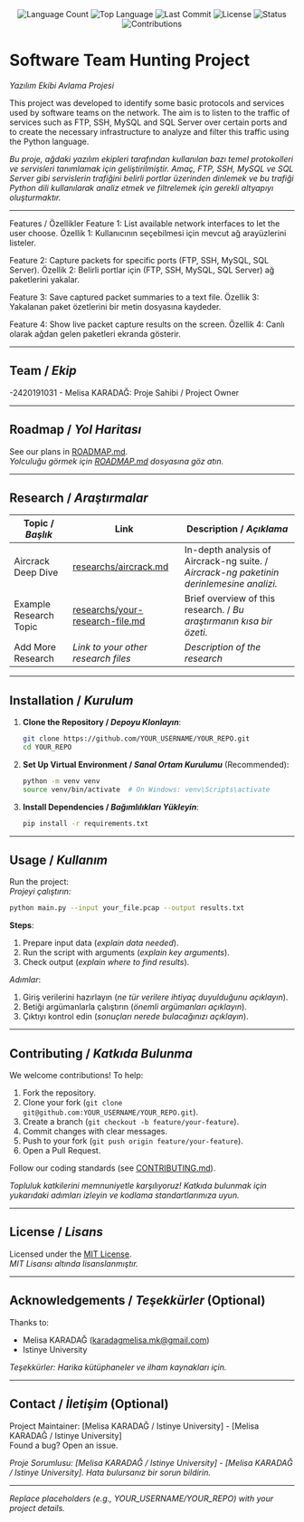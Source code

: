 <div align="center">
  <img src="https://img.shields.io/github/languages/count/melisakaradagg/yazilimekibiavlamaprojesi?style=flat-square&color=blueviolet" alt="Language Count">
  <img src="https://img.shields.io/github/languages/top/melisakaradagg/yazilimekibiavlamaprojesi?style=flat-square&color=1e90ff" alt="Top Language">
  <img src="https://img.shields.io/github/last-commit/melisakaradagg/yazilimekibiavlamaprojesi?style=flat-square&color=ff69b4" alt="Last Commit">
  <img src="https://img.shields.io/github/license/melisakaradagg/yazilimekibiavlamaprojesi?style=flat-square&color=yellow" alt="License">
  <img src="https://img.shields.io/badge/Status-Active-green?style=flat-square" alt="Status">
  <img src="https://img.shields.io/badge/Contributions-Welcome-brightgreen?style=flat-square" alt="Contributions">
</div>

# Software Team Hunting Project
*Yazılım Ekibi Avlama Projesi*

This project was developed to identify some basic protocols and services used by software teams on the network. The aim is to listen to the traffic of services such as FTP, SSH, MySQL and SQL Server over certain ports and to create the necessary infrastructure to analyze and filter this traffic using the Python language.  

*Bu proje, ağdaki yazılım ekipleri tarafından kullanılan bazı temel protokolleri ve servisleri tanımlamak için geliştirilmiştir. Amaç, FTP, SSH, MySQL ve SQL Server gibi servislerin trafiğini belirli portlar üzerinden dinlemek ve bu trafiği Python dili kullanılarak analiz etmek ve filtrelemek için gerekli altyapıyı oluşturmaktır.*

---
Features / Özellikler
Feature 1: List available network interfaces to let the user choose.
Özellik 1: Kullanıcının seçebilmesi için mevcut ağ arayüzlerini listeler.

Feature 2: Capture packets for specific ports (FTP, SSH, MySQL, SQL Server).
Özellik 2: Belirli portlar için (FTP, SSH, MySQL, SQL Server) ağ paketlerini yakalar.

Feature 3: Save captured packet summaries to a text file.
Özellik 3: Yakalanan paket özetlerini bir metin dosyasına kaydeder.

Feature 4: Show live packet capture results on the screen.
Özellik 4: Canlı olarak ağdan gelen paketleri ekranda gösterir.

---

## Team / *Ekip*

-2420191031 - Melisa KARADAĞ: Proje Sahibi / Project Owner 

---

## Roadmap / *Yol Haritası*

See our plans in [ROADMAP.md](ROADMAP.md).  
*Yolculuğu görmek için [ROADMAP.md](ROADMAP.md) dosyasına göz atın.*

---

## Research / *Araştırmalar*

| Topic / *Başlık*        | Link                                    | Description / *Açıklama*                        |
|-------------------------|-----------------------------------------|------------------------------------------------|
| Aircrack Deep Dive      | [researchs/aircrack.md](researchs/aircrack.md) | In-depth analysis of Aircrack-ng suite. / *Aircrack-ng paketinin derinlemesine analizi.* |
| Example Research Topic  | [researchs/your-research-file.md](researchs/your-research-file.md) | Brief overview of this research. / *Bu araştırmanın kısa bir özeti.* |
| Add More Research       | *Link to your other research files*     | *Description of the research*                  |

---

## Installation / *Kurulum*

1. **Clone the Repository / *Depoyu Klonlayın***:  
   ```bash
   git clone https://github.com/YOUR_USERNAME/YOUR_REPO.git
   cd YOUR_REPO
   ```

2. **Set Up Virtual Environment / *Sanal Ortam Kurulumu*** (Recommended):  
   ```bash
   python -m venv venv
   source venv/bin/activate  # On Windows: venv\Scripts\activate
   ```

3. **Install Dependencies / *Bağımlılıkları Yükleyin***:  
   ```bash
   pip install -r requirements.txt
   ```

---

## Usage / *Kullanım*

Run the project:  
*Projeyi çalıştırın:*

```bash
python main.py --input your_file.pcap --output results.txt
```

**Steps**:  
1. Prepare input data (*explain data needed*).  
2. Run the script with arguments (*explain key arguments*).  
3. Check output (*explain where to find results*).  

*Adımlar*:  
1. Giriş verilerini hazırlayın (*ne tür verilere ihtiyaç duyulduğunu açıklayın*).  
2. Betiği argümanlarla çalıştırın (*önemli argümanları açıklayın*).  
3. Çıktıyı kontrol edin (*sonuçları nerede bulacağınızı açıklayın*).

---

## Contributing / *Katkıda Bulunma*

We welcome contributions! To help:  
1. Fork the repository.  
2. Clone your fork (`git clone git@github.com:YOUR_USERNAME/YOUR_REPO.git`).  
3. Create a branch (`git checkout -b feature/your-feature`).  
4. Commit changes with clear messages.  
5. Push to your fork (`git push origin feature/your-feature`).  
6. Open a Pull Request.  

Follow our coding standards (see [CONTRIBUTING.md](CONTRIBUTING.md)).  

*Topluluk katkilerini memnuniyetle karşılıyoruz! Katkıda bulunmak için yukarıdaki adımları izleyin ve kodlama standartlarımıza uyun.*

---

## License / *Lisans*

Licensed under the [MIT License](LICENSE.md).  
*MIT Lisansı altında lisanslanmıştır.*

---

## Acknowledgements / *Teşekkürler* (Optional)

Thanks to:  
- Melisa KARADAĞ (karadagmelisa.mk@gmail.com)
- Istinye University

*Teşekkürler: Harika kütüphaneler ve ilham kaynakları için.*

---

## Contact / *İletişim* (Optional)

Project Maintainer: [Melisa KARADAĞ / Istinye University] - [Melisa KARADAĞ / Istinye University]  
Found a bug? Open an issue.  

*Proje Sorumlusu: [Melisa KARADAĞ / Istinye University] - [Melisa KARADAĞ / Istinye University]. Hata bulursanız bir sorun bildirin.*

---

*Replace placeholders (e.g., YOUR_USERNAME/YOUR_REPO) with your project details.*
